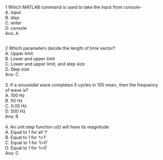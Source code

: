 1 Which MATLAB command is used to take the input from console-<br>
A. input<br>
B. disp<br>
C. enter<br>
D. console<br>
Ans: A<br><BR>

2 Which parameters decide the length of time vector?<br>
A.	Upper limit<br>
B.	Lower and upper limit<br>
C.	Lower and upper limit, and step size<br>
D.	Step size<br>
Ans: C<br><br>
3.	If a sinusoidal wave completes 5 cycles in 100 msec, then the frequency of wave is?<br>
A.	100 Hz<br>
B.	50 Hz<br>
C.	0.05 Hz<br>
D.	500 Hz<br>
Ans: B<br><br>
4. An unit step function u(t) will have its magnitude<br>
A.	Equal to 1 for all ‘t’<br>
B.	Equal to 1 for ‘t>1’<br>
C.	Equal to 1 for ‘t>0’<br>
D.	Equal to 1 for ‘t<0’<br>
Ans: C<br><br>
